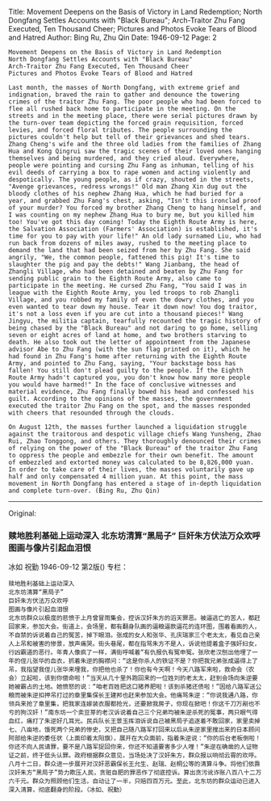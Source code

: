 Title: Movement Deepens on the Basis of Victory in Land Redemption; North Dongfang Settles Accounts with "Black Bureau"; Arch-Traitor Zhu Fang Executed, Ten Thousand Cheer; Pictures and Photos Evoke Tears of Blood and Hatred
Author: Bing Ru, Zhu Qin
Date: 1946-09-12
Page: 2

    Movement Deepens on the Basis of Victory in Land Redemption
    North Dongfang Settles Accounts with "Black Bureau"
    Arch-Traitor Zhu Fang Executed, Ten Thousand Cheer
    Pictures and Photos Evoke Tears of Blood and Hatred

    Last month, the masses of North Dongfang, with extreme grief and indignation, braved the rain to gather and denounce the towering crimes of the traitor Zhu Fang. The poor people who had been forced to flee all rushed back home to participate in the meeting. On the streets and in the meeting place, there were serial pictures drawn by the turn-over team depicting the forced grain requisition, forced levies, and forced floral tributes. The people surrounding the pictures couldn't help but tell of their grievances and shed tears. Zhang Cheng's wife and the three old ladies from the families of Zhang Hua and Kong Qingrui saw the tragic scenes of their loved ones hanging themselves and being murdered, and they cried aloud. Everywhere, people were pointing and cursing Zhu Fang as inhuman, telling of his evil deeds of carrying a box to rape women and acting violently and despotically. The young people, as if crazy, shouted in the streets, "Avenge grievances, redress wrongs!" Old man Zhang Xin dug out the bloody clothes of his nephew Zhang Hua, which he had buried for a year, and grabbed Zhu Fang's chest, asking, "Isn't this ironclad proof of your murder? You forced my brother Zhang Cheng to hang himself, and I was counting on my nephew Zhang Hua to bury me, but you killed him too! You've got this day coming! Today the Eighth Route Army is here, the Salvation Association (Farmers' Association) is established, it's time for you to pay with your life!" An old lady surnamed Liu, who had run back from dozens of miles away, rushed to the meeting place to demand the land that had been seized from her by Zhu Fang. She said angrily, "We, the common people, fattened this pig! It's time to slaughter the pig and pay the debts!" Wang Jianbang, the head of Zhangli Village, who had been detained and beaten by Zhu Fang for sending public grain to the Eighth Route Army, also came to participate in the meeting. He cursed Zhu Fang, "You said I was in league with the Eighth Route Army, you led troops to rob Zhangli Village, and you robbed my family of even the dowry clothes, and you even wanted to tear down my house. Tear it down now! You dog traitor, it's not a loss even if you are cut into a thousand pieces!" Wang Jingyu, the militia captain, tearfully recounted the tragic history of being chased by the "Black Bureau" and not daring to go home, selling seven or eight acres of land at home, and two brothers starving to death. He also took out the letter of appointment from the Japanese advisor Abe to Zhu Fang (with the sun flag printed on it), which he had found in Zhu Fang's home after returning with the Eighth Route Army, and pointed to Zhu Fang, saying, "Your backstage boss has fallen! You still don't plead guilty to the people. If the Eighth Route Army hadn't captured you, you don't know how many more people you would have harmed!" In the face of conclusive witnesses and material evidence, Zhu Fang finally bowed his head and confessed his guilt. According to the opinions of the masses, the government executed the traitor Zhu Fang on the spot, and the masses responded with cheers that resounded through the clouds.

    On August 12th, the masses further launched a liquidation struggle against the traitorous and despotic village chiefs Wang Yunsheng, Zhao Rui, Zhao Tonggong, and others. They thoroughly denounced their crimes of relying on the power of the "Black Bureau" of the traitor Zhu Fang to oppress the people and embezzle for their own benefit. The amount of embezzled and extorted money was calculated to be 8,826,000 yuan. In order to take care of their lives, the masses voluntarily gave up half and only compensated 4 million yuan. At this point, the mass movement in North Dongfang has entered a stage of in-depth liquidation and complete turn-over. (Bing Ru, Zhu Qin)



<hr /> 

Original: 


### 赎地胜利基础上运动深入  北东坊清算“黑局子”  巨奸朱方伏法万众欢呼  图画与像片引起血泪恨
冰如  祝勤
1946-09-12
第2版()
专栏：

    赎地胜利基础上运动深入
    北东坊清算“黑局子”
    巨奸朱方伏法万众欢呼
    图画与像片引起血泪恨
    北东坊群众以极度的悲愤于上月曾冒雨集会，控诉汉奸朱方的滔天罪恶。被逼逃亡的苦人，都赶回家来，参加大会。街道上，会场里，都有翻身队画的逼粮逼款逼花的连环图，围着看画的人，不自禁的诉说着自己的冤苦，掉下眼泪。张成的女人和张华、孔庆瑞家三个老太太，看见自己亲人上吊和被害的惨景，放声痛哭。街头巷尾，都在指骂朱方不是人，诉说他提着盒子强奸妇女，行凶霸道的恶行。年青人像疯了一样，满街呼喊着“有仇报仇有冤申冤。张欣老汉刨出他埋了一年的侄儿张华的血衣，抓着朱逆的胸襟问：“这是你杀人的铁证不是？你把我兄弟张成逼得上了吊，我指望我侄儿张华来埋我，你把他也杀了！你也有今天啊！今天八路军来啦，救命会（农会）立起啦，该到你偿命啦！”当天从几十里外跑回来的一位姓刘的老太太，赶到会场向朱逆要她被霸占的土地。她愤怒的说：“咱老百姓把这口猪养肥啦！该到杀猪还债啦！”因给八路军送公粮而被朱逆扣押吊打过的章里集保长王建邦也赶来参加大会。他痛骂朱逆：“你说我通八路，你领兵来抢了章里集，把我家连嫁装衣服都抢光，还要掀我房子，你现在掀吧！你这千刀万剐也不亏的狗汉奸！”南东坊一个卖豆芽的老汉诉说着自己三个兄弟均被朱逆杀死的冤事，两只眼气得血红，痛打了朱逆好几耳光。民兵队长王景玉挥泪诉说自己被黑局子追逐着不敢回家，家里卖掉七、八亩地，饿死两个兄弟的惨史，又把自己随八路军打回来以后从朱逆家里搜出来的日本顾问阿部给朱逆的委任状（上面印着太阳旗），展开在大众面前，指着朱逆说：“你的后台老板倒啦！你还不向人民请罪，要不是八路军捉回你来，你还不知道要害多少人哩！”朱逆在确凿的人证物证之前，终于低头认罪。政府根据群众意见，当场处决了汉奸朱方，群众报以响彻云霄的欢呼。
    八月十二日，群众进一步展开对汉奸恶霸保长王允生、赵瑞、赵桐公等的清算斗争。将他们依靠汉奸朱方“黑局子”势力欺压人民，贪赃自肥的罪恶作了彻底控诉。算出贪污讹诈账八百八十二万六千元。群众为照顾他们生活，自动让了一半，只赔四百万元。至此，北东坊的群众运动已进入深入清算，彻底翻身的阶段。（冰如、祝勤）
